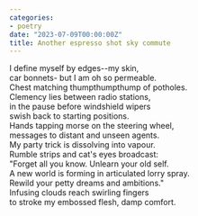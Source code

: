 ```yaml
---
categories:
- poetry
date: "2023-07-09T00:00:00Z"
title: Another espresso shot sky commute
---
```


I define myself by edges--my skin,   
car bonnets- but I am oh so permeable.   
Chest matching thumpthumpthump of potholes.   
Clemency lies between radio stations,   
in the pause before windshield wipers   
swish back to starting positions.   
Hands tapping morse on the steering wheel,   
messages to distant and unseen agents.  
My party trick is dissolving into vapour.   
Rumble strips and cat's eyes broadcast:  
"Forget all you know. Unlearn your old self.   
A new world is forming in articulated lorry spray.   
Rewild your petty dreams and ambitions."  
Infusing clouds reach swirling fingers  
to stroke my embossed flesh, damp comfort. 